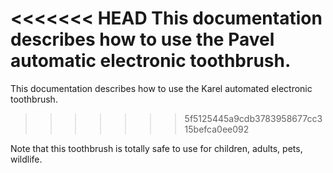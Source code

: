 <<<<<<< HEAD
This documentation describes how to use the Pavel automatic electronic toothbrush.
=======
This documentation describes how to use the Karel automated electronic toothbrush.
>>>>>>> 5f5125445a9cdb3783958677cc315befca0ee092

Note that this toothbrush is totally safe to use for children, adults, pets, wildlife.
